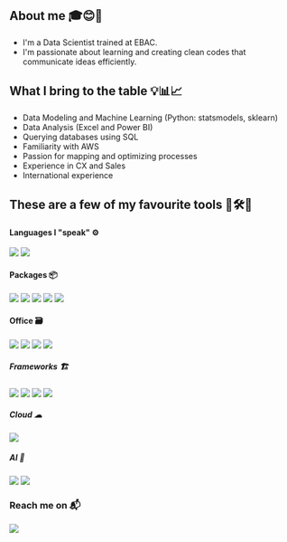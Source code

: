 ## About me 🎓😊💼
- I'm a Data Scientist trained at EBAC.
- I'm passionate about learning and creating clean codes that communicate ideas efficiently.

## What I bring to the table 💡📊📈
- Data Modeling and Machine Learning (Python: statsmodels, sklearn)
- Data Analysis (Excel and Power BI)
- Querying databases using SQL
- Familiarity with AWS
- Passion for mapping and optimizing processes
- Experience in CX and Sales
- International experience

## These are a few of my favourite tools 🧰🛠️🧮

#### Languages I "speak" ⚙️
![](https://img.shields.io/badge/Python-FFD43B?style=for-the-badge&logo=python&logoColor=blue)
![](https://img.shields.io/badge/PostgreSQL-4169E1.svg?style=for-the-badge&logo=PostgreSQL&logoColor=white)

#### Packages 📦
![](https://img.shields.io/badge/Numpy-777BB4?style=for-the-badge&logo=numpy&logoColor=white)
![](https://img.shields.io/badge/Pandas-2C2D72?style=for-the-badge&logo=pandas&logoColor=white)
![](https://img.shields.io/badge/Plotly-239120?style=for-the-badge&logo=plotly&logoColor=white)
![](https://img.shields.io/badge/scikit_learn-F7931E?style=for-the-badge&logo=scikit-learn&logoColor=white)
![](https://img.shields.io/badge/Streamlit-FF4B4B?style=for-the-badge&logo=Streamlit&logoColor=white)

#### Office 🗃️
![](https://img.shields.io/badge/Google%20Sheets-34A853?style=for-the-badge&logo=google-sheets&logoColor=white)
![](https://img.shields.io/badge/Microsoft_Office-D83B01?style=for-the-badge&logo=microsoft-office&logoColor=white)
![](hhttps://img.shields.io/badge/Todoist-E44332?style=for-the-badge&logo=todoist&logoColor=white)
![](https://img.shields.io/badge/Trello-0052CC?style=for-the-badge&logo=trello&logoColor=white)

##### Frameworks 🏗️
![](https://img.shields.io/badge/PowerBI-F2C811?style=for-the-badge&logo=Power%20BI&logoColor=white)
![](https://img.shields.io/badge/conda-342B029.svg?&style=for-the-badge&logo=anaconda&logoColor=white)
![](https://img.shields.io/badge/Jupyter-F37626.svg?&style=for-the-badge&logo=Jupyter&logoColor=white)
![](https://img.shields.io/badge/Markdown-000000?style=for-the-badge&logo=markdown&logoColor=white)

##### Cloud ☁
![](https://img.shields.io/badge/Amazon_AWS-FF9900?style=for-the-badge&logo=amazonaws&logoColor=white)

##### AI 🤖
![](https://img.shields.io/badge/ChatGPT-74aa9c?style=for-the-badge&logo=openai&logoColor=white) 
![](https://img.shields.io/badge/Gemini-8E75B2?style=for-the-badge&logo=googlebard&logoColor=fff)

### Reach me on 📬
[![](https://img.shields.io/badge/LinkedIn-0077B5?style=for-the-badge&logo=linkedin&logoColor=white)](https://www.linkedin.com/in/bernardo-gm-pinheiro/?locale=en_US)


<!--
**BernardoGMP/BernardoGMP** is a ✨ _special_ ✨ repository because its `README.md` (this file) appears on your GitHub profile.

Here are some ideas to get you started:

- 🔭 I’m currently working on ...
- 🌱 I’m currently learning ...
- 👯 I’m looking to collaborate on ...
- 🤔 I’m looking for help with ...
- 💬 Ask me about ...
- 📫 How to reach me: ...
- 😄 Pronouns: ...
- ⚡ Fun fact: ...
-->
